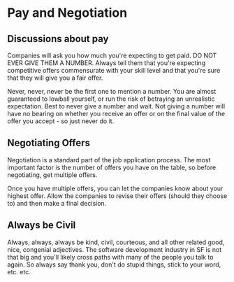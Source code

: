 # Pay and Negotiation

## Discussions about pay

Companies will ask you how much you're expecting to get paid. DO NOT
EVER GIVE THEM A NUMBER. Always tell them that you're expecting
competitive offers commensurate with your skill level and that you're
sure that they will give you a fair offer.

Never, never, never be the first one to mention a number. You are almost
guaranteed to lowball yourself, or run the risk of betraying an
unrealistic expectation. Best to never give a number and wait.  Not
giving a number will have no bearing on whether you receive an offer or
on the final value of the offer you accept - so just never do it.

## Negotiating Offers

Negotiation is a standard part of the job application process. The most
important factor is the number of offers you have on the table, so
before negotiating, get multiple offers.

Once you have multiple offers, you can let the companies know about your
highest offer. Allow the companies to revise their offers
(should they choose to) and then make a final decision.

## Always be Civil

Always, always, always be kind, civil, courteous, and all other related good,
nice, congenial adjectives. The software development industry in SF is
not that big and you'll likely cross paths with many of the people you
talk to again. So always say thank you, don't do stupid things, stick to
your word, etc. etc.

